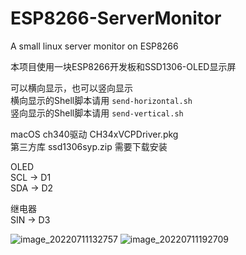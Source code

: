 # ESP8266-ServerMonitor
A small linux server monitor on ESP8266

本项目使用一块ESP8266开发板和SSD1306-OLED显示屏  

可以横向显示，也可以竖向显示  
横向显示的Shell脚本请用 `send-horizontal.sh`  
竖向显示的Shell脚本请用 `send-vertical.sh`  

macOS ch340驱动 CH34xVCPDriver.pkg  
第三方库 ssd1306syp.zip 需要下载安装  

OLED  
SCL -> D1  
SDA -> D2  

继电器  
SIN -> D3  

![image_20220711132757](https://user-images.githubusercontent.com/58361983/178203704-753173c9-e4dd-4cc7-85fe-2e479d67a361.jpg)
![image_20220711192709](https://user-images.githubusercontent.com/58361983/178254977-14d40c7f-8f0c-4a72-949d-c3d4737c61ce.jpg)

